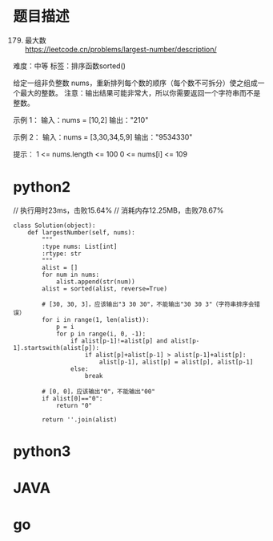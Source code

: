 # 题目描述

179. 最大数  
https://leetcode.cn/problems/largest-number/description/  

难度：中等
标签：排序函数sorted()

给定一组非负整数 nums，重新排列每个数的顺序（每个数不可拆分）使之组成一个最大的整数。
注意：输出结果可能非常大，所以你需要返回一个字符串而不是整数。

示例 1：
输入：nums = [10,2]
输出："210"

示例 2：
输入：nums = [3,30,34,5,9]
输出："9534330"

提示：
1 <= nums.length <= 100
0 <= nums[i] <= 109

# python2

// 执行用时23ms，击败15.64%
// 消耗内存12.25MB，击败78.67%
```
class Solution(object):
    def largestNumber(self, nums):
        """
        :type nums: List[int]
        :rtype: str
        """
        alist = []
        for num in nums:
            alist.append(str(num))
        alist = sorted(alist, reverse=True)

        # [30, 30, 3]，应该输出"3 30 30"，不能输出"30 30 3"（字符串排序会错误）
        for i in range(1, len(alist)):
            p = i
            for p in range(i, 0, -1):
                if alist[p-1]!=alist[p] and alist[p-1].startswith(alist[p]):
                    if alist[p]+alist[p-1] > alist[p-1]+alist[p]:
                        alist[p-1], alist[p] = alist[p], alist[p-1]
                else:
                    break

        # [0, 0]，应该输出"0"，不能输出"00"
        if alist[0]=="0":
            return "0"
        
        return ''.join(alist)
```

# python3 

# JAVA

# go
